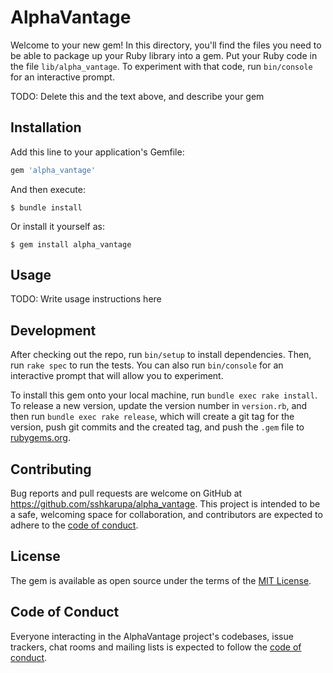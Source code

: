 # AlphaVantage

Welcome to your new gem! In this directory, you'll find the files you need to be able to package up your Ruby library into a gem. Put your Ruby code in the file `lib/alpha_vantage`. To experiment with that code, run `bin/console` for an interactive prompt.

TODO: Delete this and the text above, and describe your gem

## Installation

Add this line to your application's Gemfile:

```ruby
gem 'alpha_vantage'
```

And then execute:

    $ bundle install

Or install it yourself as:

    $ gem install alpha_vantage

## Usage

TODO: Write usage instructions here

## Development

After checking out the repo, run `bin/setup` to install dependencies. Then, run `rake spec` to run the tests. You can also run `bin/console` for an interactive prompt that will allow you to experiment.

To install this gem onto your local machine, run `bundle exec rake install`. To release a new version, update the version number in `version.rb`, and then run `bundle exec rake release`, which will create a git tag for the version, push git commits and the created tag, and push the `.gem` file to [rubygems.org](https://rubygems.org).

## Contributing

Bug reports and pull requests are welcome on GitHub at https://github.com/sshkarupa/alpha_vantage. This project is intended to be a safe, welcoming space for collaboration, and contributors are expected to adhere to the [code of conduct](https://github.com/sshkarupa/alpha_vantage/blob/master/CODE_OF_CONDUCT.md).

## License

The gem is available as open source under the terms of the [MIT License](https://opensource.org/licenses/MIT).

## Code of Conduct

Everyone interacting in the AlphaVantage project's codebases, issue trackers, chat rooms and mailing lists is expected to follow the [code of conduct](https://github.com/sshkarupa/alpha_vantage/blob/master/CODE_OF_CONDUCT.md).
